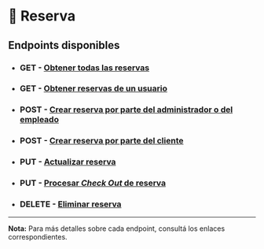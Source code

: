 # 📅 **Reserva**

## **Endpoints disponibles**

- ### **GET** - [Obtener todas las reservas](../endpoints/getAll.md)

- ### **GET** - [Obtener reservas de un usuario](../endpoints/getReservationsByUser.md)

- ### **POST** - [Crear reserva por parte del administrador o del empleado](../endpoints/create.md)

- ### **POST** - [Crear reserva por parte del cliente](../endpoints/userReservation.md)

- ### **PUT** - [Actualizar reserva](../endpoints/update.md)

- ### **PUT** - [Procesar _Check Out_ de reserva](../endpoints/checkOut.md)

- ### **DELETE** - [Eliminar reserva](../endpoints/delete.md)

---

**Nota:** Para más detalles sobre cada endpoint, consultá los enlaces correspondientes.
